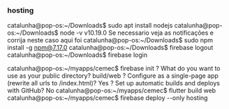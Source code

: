 ### hosting

catalunha@pop-os:~/Downloads$ sudo apt install nodejs
catalunha@pop-os:~/Downloads$ node -v
v10.19.0
Se necessario veja as notificações e corrija neste caso aqui foi
catalunha@pop-os:~/Downloads$ sudo npm install -g npm@7.17.0
catalunha@pop-os:~/Downloads$ firebase logout
catalunha@pop-os:~/Downloads$ firebase login

catalunha@pop-os:~/myapps/cemec$ firebase init
? What do you want to use as your public directory? build/web
? Configure as a single-page app (rewrite all urls to /index.html)? Yes
? Set up automatic builds and deploys with GitHub? No
catalunha@pop-os:~/myapps/cemec$ flutter build web
catalunha@pop-os:~/myapps/cemec$ firebase deploy --only hosting


